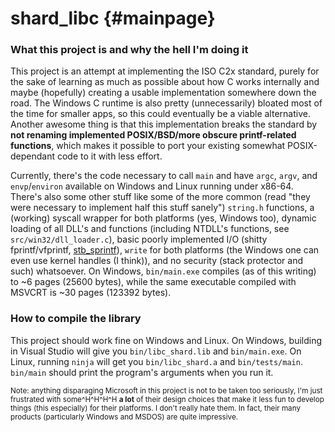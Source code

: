 shard_libc                                                 {#mainpage}
==========

### What this project is and why the hell I'm doing it
This project is an attempt at implementing the ISO C2x standard, purely for the sake of learning as much as possible about how C works internally and maybe (hopefully) creating a usable implementation somewhere down the road. The Windows C runtime is also pretty (unnecessarily) bloated most of the time for smaller apps, so this could eventually be a viable alternative. Another awesome thing is that this implementation breaks the standard by __not renaming implemented POSIX/BSD/more obscure printf-related functions__, which makes it possible to port your existing somewhat POSIX-dependant code to it with less effort.

Currently, there's the code necessary to call `main` and have `argc`, `argv`, and `envp`/`environ` available on Windows and Linux running under x86-64. There's also some other stuff like some of the more common (read "they were necessary to implement half this stuff sanely") `string.h` functions, a (working) syscall wrapper for both platforms (yes, Windows too), dynamic loading of all DLL's and functions (including NTDLL's functions, see `src/win32/dll_loader.c`), basic poorly implemented I/O (shitty fprintf/vfprintf, [stb_sprintf](https://github.com/nothings/stb/blob/master/stb_sprintf.h)), `write` for both platforms (the Windows one can even use kernel handles (I think)), and no security (stack protector and such) whatsoever. On Windows, `bin/main.exe` compiles (as of this writing) to ~6 pages (25600 bytes), while the same executable compiled with MSVCRT is ~30 pages (123392 bytes).

### How to compile the library
This project should work fine on Windows and Linux. On Windows, building in Visual Studio will give you `bin/libc_shard.lib` and `bin/main.exe`. On Linux, running `ninja` will get you `bin/libc_shard.a` and `bin/tests/main`. `bin/main` should print the program's arguments when you run it.

<sub>Note: anything disparaging Microsoft in this project is not to be taken too seriously, I'm just frustrated with some^H^H^H^H __a lot__ of their design choices that make it less fun to develop things (this especially) for their platforms. I don't really hate them. In fact, their many products (particularly Windows and MSDOS) are quite impressive.</sub>
